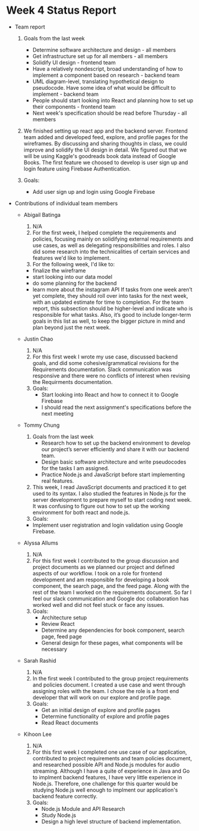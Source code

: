 # Week 4 Status Report

- Team report
  1. Goals from the last week
        * Determine software architecture and design - all members
        * Get infrastructure set up for all members - all members
        * Solidify UI design - frontend team
        * Have a relatively nondescript, broad understanding of how to implement a component based on research - backend team
        * UML diagram-level, translating hypothetical design to pseudocode. Have some idea of what would be difficult to implement - backend team
        * People should start looking into React and planning how to set up their components - frontend team
        * Next week's specification should be read before Thursday - all members
 
  2. We finished setting up react app and the backend server. Frontend team added and developed feed, explore, and profile pages for the wireframes. By discussing and sharing thoughts in class, we could improve and solidify the UI design in detail. We figured out that we will be using Kaggle's goodreads book data instead of Google Books. The first feature we choosed to develop is user sign up and login feature using Firebase Authentication.
  
  3. Goals:
        * Add user sign up and login using Google Firebase

- Contributions of individual team members
  * Abigail Batinga
    1. N/A
    2. For the first week, I helped complete the requirements and policies, focusing mainly on solidifying external requirements and use cases, as well as delegating responsibilities and roles. I also did some research into the technicalities of certain services and features we'd like to implement. 
    3. For the following week, I'd like to:
      - finalize the wireframe
      - start looking into our data model
      - do some planning for the backend
      - learn more about the instagram API
    If tasks from one week aren’t yet complete, they should roll over into tasks for the next week, with an updated estimate for time to completion. 
    For the team report, this subsection should be higher-level and indicate who is responsible for what tasks. 
    Also, it’s good to include longer-term goals in this list as well, to keep the bigger picture in mind and plan beyond just the next week.
  * Justin Chao
    1. N/A
    2. For this first week I wrote my use case, discussed backend goals, and did some cohesive/grammatical revisions for the Requirements documentation. Slack communication was responsive and there were no conflicts of interest when revising the Requirments documentation.
    3. Goals:
       - Start looking into React and how to connect it to Google Firebase
       - I should read the next assignment's specifications before the next meeting
  * Tommy Chung
    1. Goals from the last week
        - Research how to set up the backend environment to develop our project’s server efficiently and share it with our backend team. 
        - Design basic software architecture and write pseudocodes for the tasks I am assigned.
        - Practice Node.js and JavaScript before start implementing real features.
    2. This week, I read JavaScript documents and practiced it to get used to its syntax. I also studied the features in Node.js for the server development to prepare myself to start coding next week. It was confusing to figure out how to set up the working environment for both react and node.js.
    3. Goals:
      * Implement user registration and login validation using Google Firebase.

  * Alyssa Allums
    1. N/A
    2. For this first week I contributed to the group discussion and project documents as we planned our project and
    defined aspects of our workflow. I took on a role for frontend development and am responsible for developing a book
    component, the search page, and the feed page. Along with the rest of the team I worked on the requirements
    document. So far I feel our slack communication and Google doc collaboration has worked well and did not feel stuck
    or face any issues.
    3. Goals:
       * Architecture setup  
       * Review React  
       * Determine any dependencies for book component, search page, feed page  
       * General design for these pages, what components will be necessary 
  * Sarah Rashid
    1. N/A
    2. In the first week I contributed to the group project requirements and policies document. I created a use case and went through     assigning roles with the team. I chose the role is a front end developer that will work on our explore and profile page. 
    3. Goals:
       * Get an initial design of explore and profile pages
       * Determine functionality of explore and profile pages
       * Read React documents
  * Kihoon Lee
    1. N/A
    2. For this first week I completed one use case of our application, contributed to project requirements and team policies
    document, and researched possible API and Node.js modules for audio streaming. Although I have a quite of experience in Java and Go
    to implment backend features, I have very little experience in Node.js. Therefore, one challenge for this quarter would be studying 
    Node.js well enough to implment our application's backend feature correctly.
    3. Goals:
       * Node.js Module and API Research
       * Study Node.js
       * Design a high level structure of backend implementation. 

